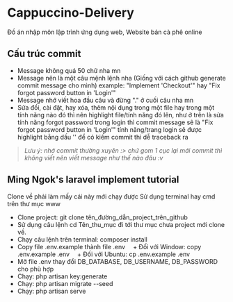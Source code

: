 # Cappuccino-Delivery
Đồ án nhập môn lập trình ứng dụng web, Website bán cà phê online

## Cấu trúc commit
- Message không quá 50 chữ nha mn
- Message nên là một câu mệnh lệnh nha (Giống với cách github generate commit message cho mình) example: "Implement 'Checkout'" hay "Fix forgot password button in 'Login'"
- Message nhớ viết hoa đầu câu và đừng "." ở cuối câu nha mn
- Sửa đổi, cài đặt, hay xóa, thêm nội dụng trong một file hay trong một tính năng nào đó thì nên highlight file/tính năng đó lên, như ở trên là sửa tính năng forgot password trong login thì commit message sẽ là "Fix forgot password button in 'Login'" tính năng/trang login sẽ được highlight bằng dấu '' để có kiếm commit thì dễ traceback ra
> *Lưu ý: nhớ commit thường xuyên :> chứ gom 1 cục lại mới commit thì không viết nên viết message như thế nào đâu :v*

## Ming Ngok's laravel implement tutorial 
Clone về phải làm mấy cái này mới chạy được
Sử dụng terminal hay cmd trên thư mục www
- Clone project: git clone tên_đường_dẫn_project_trên_github
- Sử dụng câu lệnh cd Tên_thu_mục đi tới thư mục chưa project mới clone về.
- Chạy câu lệnh trên terminal: composer install
- Copy file .env.example thành file .env
 + Đối với Window: copy .env.example .env
 + Đối với Ubuntu: cp .env.example .env
- Mở file .env thay đổi DB_DATABASE, DB_USERNAME, DB_PASSWORD cho phù hợp
- Chạy: php artisan key:generate
- Chạy: php artisan migrate --seed
- Chạy: php artisan serve
